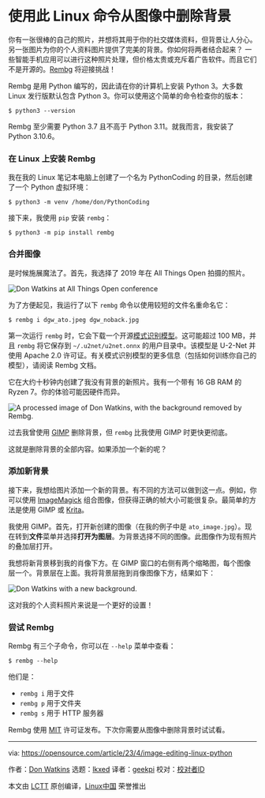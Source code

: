 [#]: subject: "Remove the background from an image with this Linux command"
[#]: via: "https://opensource.com/article/23/4/image-editing-linux-python"
[#]: author: "Don Watkins https://opensource.com/users/don-watkins"
[#]: collector: "lkxed"
[#]: translator: "geekpi"
[#]: reviewer: " "
[#]: publisher: " "
[#]: url: " "

使用此 Linux 命令从图像中删除背景
======

你有一张很棒的自己的照片，并想将其用于你的社交媒体资料，但背景让人分心。另一张图片为你的个人资料图片提供了完美的背景。你如何将两者结合起来？ 一些智能手机应用可以进行这种照片处理，但价格太贵或充斥着广告软件。而且它们不是开源的。[Rembg][1] 将迎接挑战！

Rembg 是用 Python 编写的，因此请在你的计算机上安装 Python 3。大多数 Linux 发行版默认包含 Python 3。你可以使用这个简单的命令检查你的版本：

```
$ python3 --version
```

Rembg 至少需要 Python 3.7 且不高于 Python 3.11。就我而言，我安装了 Python 3.10.6。

### 在 Linux 上安装 Rembg

我在我的 Linux 笔记本电脑上创建了一个名为 PythonCoding 的目录，然后创建了一个 Python 虚拟环境：

```
$ python3 -m venv /home/don/PythonCoding
```

接下来，我使用 `pip` 安装 `rembg`：


```
$ python3 -m pip install rembg
```

### 合并图像

是时候施展魔法了。首先，我选择了 2019 年在 All Things Open 拍摄的照片。

![Don Watkins at All Things Open conference][2]

为了方便起见，我运行了以下 `rembg` 命令以使用较短的文件名重命名它：

```
$ rembg i dgw_ato.jpeg dgw_noback.jpg
```

第一次运行 `rembg` 时，它会下载一个开源[模式识别模型][3]。这可能超过 100 MB，并且 `rembg` 将它保存到 `~/.u2net/u2net.onnx` 的用户目录中。该模型是 U-2-Net 并使用 Apache 2.0 许可证。有关模式识别模型的更多信息（包括如何训练你自己的模型），请阅读 Rembg 文档。

它在大约十秒钟内创建了我没有背景的新照片。我有一个带有 16 GB RAM 的 Ryzen 7。你的体验可能因硬件而异。

![A processed image of Don Watkins, with the background removed by Rembg.][4]

过去我曾使用 [GIMP][5] 删除背景，但 `rembg` 比我使用 GIMP 时更快更彻底。

这就是删除背景的全部内容。如果添加一个新的呢？

### 添加新背景

接下来，我想给图片添加一个新的背景。有不同的方法可以做到这一点。例如，你可以使用 [ImageMagick][6] 组合图像，但获得正确的帧大小可能很复杂。最简单的方法是使用 GIMP 或 [Krita][7]。

我使用 GIMP。首先，打开新创建的图像（在我的例子中是 `ato_image.jpg`）。现在转到**文件**菜单并选择**打开为图层**。为背景选择不同的图像。此图像作为现有照片的叠加层打开。

我想将新背景移到我的肖像下方。在 GIMP 窗口的右侧有两个缩略图，每个图像层一个。背景层在上面。我将背景层拖到肖像图像下方，结果如下：

![Don Watkins with a new background.][8]

这对我的个人资料照片来说是一个更好的设置！

### 尝试 Rembg

Rembg 有三个子命令，你可以在 `--help` 菜单中查看：

```
$ rembg --help
```

他们是：

- `rembg i` 用于文件
- `rembg p` 用于文件夹
- `rembg s` 用于 HTTP 服务器

Rembg 使用 [MIT][9] 许可证发布。下次你需要从图像中删除背景时试试看。

--------------------------------------------------------------------------------

via: https://opensource.com/article/23/4/image-editing-linux-python

作者：[Don Watkins][a]
选题：[lkxed][b]
译者：[geekpi](https://github.com/geekpi)
校对：[校对者ID](https://github.com/校对者ID)

本文由 [LCTT](https://github.com/LCTT/TranslateProject) 原创编译，[Linux中国](https://linux.cn/) 荣誉推出

[a]: https://opensource.com/users/don-watkins
[b]: https://github.com/lkxed/
[1]: https://github.com/danielgatis/rembg
[2]: https://opensource.com/sites/default/files/2023-03/don-watkins-at-All-Things-Open.webp
[3]: https://github.com/xuebinqin/U-2-Net
[4]: https://opensource.com/sites/default/files/2023-03/don-watkins-no-background.webp
[5]: https://opensource.com/content/cheat-sheet-gimp
[6]: https://opensource.com/article/17/8/imagemagick
[7]: https://opensource.com/article/21/12/open-source-photo-editing-krita
[8]: https://opensource.com/sites/default/files/2023-03/don-watkins-at-the-beach.webp
[9]: https://github.com/danielgatis/rembg/blob/main/LICENSE.txt
